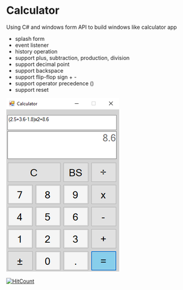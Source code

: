 # Calculator

Using C# and windows form API to build windows like calculator app



* splash form
* event listener
* history operation 
* support plus, subtraction, production, division
* support decimal point
* support backspace
* support flip-flop sign + -
* support operator precedence ()
* support reset



![screenshot image](/screenshot/screenshot.png)

[![HitCount](http://hits.dwyl.io/ziqingqiu/calculator.svg)](http://hits.dwyl.io/ziqingqiu/calculator)
